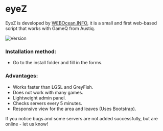eyeZ
============
EyeZ is developed by [WEBOcean.INFO](https://webocean.info/), it is a small and first web-based script that works with GameQ from Austiq.

![Version](https://img.shields.io/badge/Version-1.0.0-blue?style=flat-square)

### Installation method:
- Go to the install folder and fill in the forms.

### Advantages:
- Works faster than LGSL and GreyFish.
- Does not work with many games.
- Lightweight admin panel.
- Checks servers every 5 minutes.
- Responsive view for the area and leaves (Uses Bootstrap).

If you notice bugs and some servers are not added successfully, but are online - let us know!
